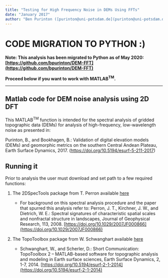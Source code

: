 ```yaml
---
title: "Testing for High Frequency Noise in DEMs Using FFTs"
date: "January 2017"
author: "Ben Purinton ([purinton@uni-potsdam.de](purinton@uni-potsdam.de))"
---
```


# CODE MIGRATION TO PYTHON :)

**Note: This analysis has been migrated to Python as of May 2020: [https://github.com/bpurinton/DEM-FFT](https://github.com/bpurinton/DEM-FFT)**  

**Proceed below if you want to work with MATLAB<sup>TM</sup>.**

___



## Matlab code for DEM noise analysis using 2D DFT

This MATLAB<sup>TM</sup> function is intended for the spectral analysis of gridded topographic data (DEMs) for analysis of high-frequency, low-wavelength noise as presented in:

Purinton, B., and Bookhagen, B.: Validation of digital elevation models (DEMs) and geomorphic metrics on the southern Central Andean Plateau, Earth Surface Dynamics, 2017.
(https://doi.org/10.5194/esurf-5-211-2017)


## Running it

Prior to analysis the user must download and set path to a few required functions:

1. The 2DSpecTools package from T. Perron available [here](http://web.mit.edu/perron/www/downloads.html)
    * For background on this spectral analysis procedure and the paper that spurred this analysis refer to: Perron, J. T., Kirchner, J. W., and Dietrich, W. E.: Spectral signatures of characteristic spatial scales and nonfractal structure in landscapes, Journal of Geophysical Research, 113, 2008. [https://doi.org/10.1029/2007JF000866](https://doi.org/10.1029/2007JF000866)

2. The TopoToolbox package from W. Schwanghart available [here](https://github.com/csdms-contrib/topotoolbox)
    * Schwanghart, W., and Scherler, D.: Short Communication: TopoToolbox 2 – MATLAB-based software for topographic analysis and modeling in Earth surface sciences, Earth Surface Dynamics, 2, 1-7, 2014. [https://doi.org/10.5194/esurf-2-1-2014](https://doi.org/10.5194/esurf-2-1-2014)


